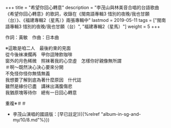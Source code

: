 +++
title = "希望你回心轉意"
description = "李茂山與林美音合唱的台語歌曲《希望你回心轉意》的歌詞，收錄在《閩南語專輯3 惜別的夜晚/我也甘願（台）》、《福建專輯2（星馬）》兩張專輯中"
lastmod = 2019-05-11
tags = ["閩南語專輯3 惜別的夜晚/我也甘願（台）",  "福建專輯2（星馬）"]
weight = 5
+++

作詞：黃敏　作曲：日本曲

※這敢是咱二人　最後約束的見面  
從今後袜凍擱再　甲你逗陣飲咖啡  
窗外的月色稀微　照袜著我的心空虛　怎樣你好親像無所謂  
＃啊～既然決心決心要來分開  
不免怪你怪你無情無義  
我想要了解到底為著什麼原因　什代誌  
雖然是緣份已盡　講袜出滿腹傷悲  
我猶原塊等待你　總有一日回心轉意  

重複※＃＃

* 李茂山演唱的國語版：[早已註定]({{%relref "album-in-sg-and-my/10/8.md"%}}) 